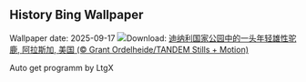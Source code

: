 ## History Bing Wallpaper
Wallpaper date: 2025-09-17
![](https://www.bing.com/th?id=OHR.YoungMoose_ZH-CN4639410217_UHD.jpg&w=1000)Download: [迪纳利国家公园中的一头年轻雄性驼鹿, 阿拉斯加, 美国 (© Grant Ordelheide/TANDEM Stills + Motion)](https://www.bing.com/th?id=OHR.YoungMoose_ZH-CN4639410217_UHD.jpg)

Auto get programm by LtgX
